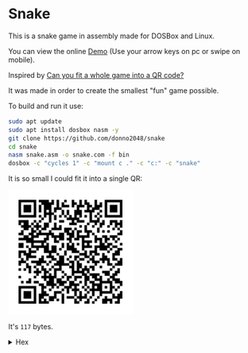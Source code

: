 # Snake

This is a snake game in assembly made for DOSBox and Linux.

You can view the online [Demo](https://donno2048.github.io/snake/) (Use your arrow keys on pc or swipe on mobile).

Inspired by [Can you fit a whole game into a QR code?](https://youtu.be/ExwqNreocpg)

It was made in order to create the smallest "fun" game possible.

To build and run it use:

```sh
sudo apt update
sudo apt install dosbox nasm -y
git clone https://github.com/donno2048/snake
cd snake
nasm snake.asm -o snake.com -f bin
dosbox -c "cycles 1" -c "mount c ." -c "c:" -c "snake"
```

It is so small I could fit it into a single QR:

<img src="./snake.png" width="250"/>

It's `117` bytes.

<details>
  <summary>Hex</summary>
  <br/>
    
```
6800b807b003cd10bf
d007bd040031c9e84c
00e460bba000a80174
02b304a8147402f7db
29df81ff9c0f77d8d1
fb8d4102b3a0f6f384
e474cb26803d070f94
c4b009ae74bf4faa4f
897e00459e720b89cb
8b1f26c6072041ebb9
e80200ebb46001d7f7
f781e29c0f89d7b009
ae74f14fb007aa61c3
```
</details>

